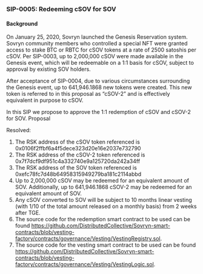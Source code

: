 ### SIP-0005: Redeeming cSOV for SOV ###

#### Background ####

On January 25, 2020, Sovryn launched the Genesis Reservation system. Sovryn community members who controlled a special NFT were granted access to stake BTC or RBTC for cSOV tokens at a rate of 2500 satoshis per cSOV. Per SIP-0003, up to 2,000,000 cSOV were made available in the Genesis event, which will be redeemable on a 1:1 basis for cSOV, subject to approval by existing SOV holders.

After acceptance of SIP-0004, due to various circumstances surrounding the Genesis event, up to 641,946.1868 new tokens were created. This new token is referred to in this proposal as “cSOV-2” and is effectively equivalent in purpose to cSOV.

In this SIP we propose to approve the 1:1 redemption of cSOV and cSOV-2 for SOV.
Proposal

Resolved:

1. The RSK address of the cSOV token referenced is 0x0106f2ffbf6a4f5dece323d20e16e2037e732790
2. The RSK address of the cSOV-2 token referenced is 0x7f7dcf9df951c4a332740e9a125720da242a34ff
3. The RSK address of the SOV token referenced is 0xefc78fc7d48b64958315949279ba181c2114abbd
4. Up to 2,000,000 cSOV may be redeemed for an equivalent amount of SOV. Additionally, up to 641,946.1868 cSOV-2 may be redeemed for an equivalent amount of SOV.
5. Any cSOV converted to SOV will be subject to 10 months linear vesting (with 1/10 of the total amount released on a monthly basis) from 2 weeks after TGE.
6. The source code for the redemption smart contract to be used can be found https://github.com/DistributedCollective/Sovryn-smart-contracts/blob/vesting-factory/contracts/governance/Vesting/VestingRegistry.sol.
7. The source code for the vesting smart contract to be used can be found https://github.com/DistributedCollective/Sovryn-smart-contracts/blob/vesting-factory/contracts/governance/Vesting/VestingLogic.sol.
